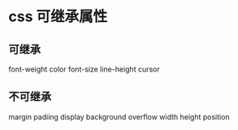# css 可继承属性

## 可继承

font-weight color font-size line-height cursor 

## 不可继承

margin padiing display background overflow width height position 